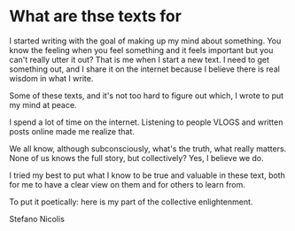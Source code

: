# What are thse texts for

I started writing with the goal of making up my mind about something. You know the feeling when you feel something and it feels important but you can't really utter it out? That is me when I start a new text. I need to get something out, and I share it on the internet because I believe there is real wisdom in what I write.

Some of these texts, and it's not too hard to figure out which, I wrote to put my mind at peace.

I spend a lot of time on the internet. Listening to people VLOGS and written posts online made me realize that.

We all know, although subconsciously, what's the truth, what really matters.
None of us knows the full story, but collectively? Yes, I believe we do.

I tried my best to put what I know to be true and valuable in these text, both for me to have a clear view on them and for others to learn from.

To put it poetically: here is my part of the collective enlightenment.

Stefano Nicolis
